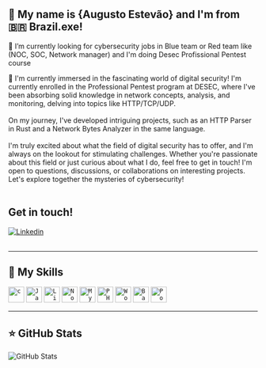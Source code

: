 ## 💜 My name is {Augusto Estevão} and I'm from 🇧🇷 Brazil.exe!

🔭 I’m currently looking for cybersecurity jobs in Blue team or Red team like (NOC, SOC, Network manager) and I'm doing Desec Profissional Pentest course</p>

💬 I'm currently immersed in the fascinating world of digital security! I'm currently enrolled in the Professional Pentest program at DESEC, where I've been absorbing solid knowledge in network concepts, analysis, and monitoring, delving into topics like HTTP/TCP/UDP. <br></br>On my journey, I've developed intriguing projects, such as an HTTP Parser in Rust and a Network Bytes Analyzer in the same language. <br></br> I'm truly excited about what the field of digital security has to offer, and I'm always on the lookout for stimulating challenges. Whether you're passionate about this field or just curious about what I do, feel free to get in touch! I'm open to questions, discussions, or collaborations on interesting projects. Let's explore together the mysteries of cybersecurity!
<br></br>
## Get in touch!

[![Linkedin](https://img.shields.io/badge/-Linkedin-0e76a8?style=flat-square&logo=Linkedin&logoColor=white&link=https://www.linkedin.com/in/augustoe/)](https://www.linkedin.com/in/augustoe/)<br></br>

---

## 🚀 My Skills

<code><img height="32" src="https://skillicons.dev/icons?i=rust" alt="c"/></code>
<code><img height="32" src="https://skillicons.dev/icons?i=c" alt="Javascript"/></code>
<code><img height="32" src="https://skillicons.dev/icons?i=linux" alt="Linux"/></code>
<code><img height="32" src="https://skillicons.dev/icons?i=nodejs" alt="Nodejs"/></code>
<code><img height="32" src="https://skillicons.dev/icons?i=mysql" alt="MySQL"/></code>
<code><img height="32" src="https://skillicons.dev/icons?i=php" alt="PHP"/></code>
<code><img height="32" src="https://skillicons.dev/icons?i=wordpress" alt="Wordpress"/></code>
<code><img height="32" src="https://skillicons.dev/icons?i=bash" alt="Bash"/></code>
<code><img height="32" src="https://skillicons.dev/icons?i=powershell" alt="Powershell"/></code>


---

## ⭐ GitHub Stats

![GitHub Stats](https://github-readme-stats.vercel.app/api?username=at0mic-l1mbo&show_icons=true)




